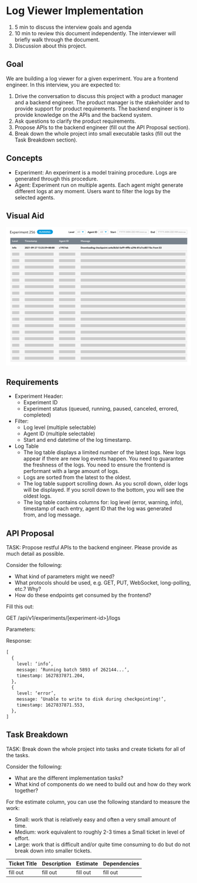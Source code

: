 # Log Viewer Implementation

1. 5 min to discuss the interview goals and agenda
2. 10 min to review this document independently. The interviewer will briefly walk through the document.
3. Discussion about this project.

## Goal

We are building a log viewer for a given experiment. You are a frontend engineer. In this interview, you are expected to: 

1. Drive the conversation to discuss this project with a product manager and a backend engineer. The product manager is the stakeholder and to provide support for product requirements. The backend engineer is to provide knowledge on the APIs and the backend system.
2. Ask questions to clarify the product requirements.
3. Propose APIs to the backend engineer (fill out the API Proposal section).
4. Break down the whole project into small executable tasks (fill out the Task Breakdown section).

## Concepts 

 - Experiment: An experiment is a model training procedure. Logs are generated through this procedure.
 - Agent: Experiment run on multiple agents. Each agent might generate different logs at any moment. Users want to filter the logs by the selected agents. 

## Visual Aid

![design](/logviewer.png)

## Requirements

- Experiment Header:
  - Experiment ID
  - Experiment status (queued, running, paused, canceled, errored, completed)
- Filter:
  - Log level (multiple selectable)
  - Agent ID (multiple selectable)
  - Start and end datetime of the log timestamp.
- Log Table
  - The log table displays a limited number of the latest logs. New logs appear if there are new log events happen. You need to guarantee the freshness of the logs. You need to ensure the frontend is performant with a large amount of logs.
  - Logs are sorted from the latest to the oldest. 
  - The log table support scrolling down. As you scroll down, older logs will be displayed. If you scroll down to the bottom, you will see the oldest logs.
  - The log table contains columns for: log level (error, warning, info), timestamp of each entry, agent ID that the log was generated from, and log message. 
 
 ## API Proposal
 
 TASK: Propose restful APIs to the backend engineer. Please provide as much detail as possible.
 
 Consider the following: 
 - What kind of parameters might we need? 
 - What protocols should be used, e.g. GET, PUT, WebSocket, long-polling, etc.? Why? 
 - How do these endpoints get consumed by the frontend? 

Fill this out: 

GET /api/v1/experiments/[experiment-id>]/logs 

Parameters:

Response: 
```
[
  { 
    level: ‘info’, 
    message: ‘Running batch 5893 of 262144...’, 
    timestamp: 1627837871.204, 
  }, 
  { 
    level: ‘error’, 
    message: ‘Unable to write to disk during checkpointing!’, 
    timestamp: 1627837871.553, 
  }, 
] 
```
  
## Task Breakdown
  
TASK: Break down the whole project into tasks and create tickets for all of the tasks.  
  
Consider the following: 
 - What are the different implementation tasks?
 - What kind of components do we need to build out and how do they work together? 
  
For the estimate column, you can use the following standard to measure the work:
 - Small: work that is relatively easy and often a very small amount of time. 
 - Medium: work equivalent to roughly 2-3 times a Small ticket in level of effort.
 - Large: work that is difficult and/or quite time consuming to do but do not break down into smaller tickets. 
 
| Ticket Title| Description | Estimate | Dependencies |
| ----------- | ----------- | -------- | ------------ |
| fill out    | fill out    | fill out | fill out     |


